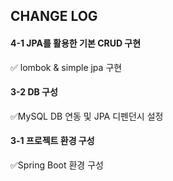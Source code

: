 ## CHANGE LOG

#### 4-1 JPA를 활용한 기본 CRUD 구현
✅ lombok & simple jpa 구현


#### 3-2 DB 구성

✅MySQL DB 연동 및 JPA 디펜던시 설정

#### 3-1 프로젝트 환경 구성 

✅Spring Boot 환경 구성